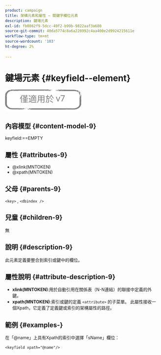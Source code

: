 ```yaml
---
product: campaign
title: 架構元素和屬性 — 關鍵字欄位元素
description: 鍵場元素
exl-id: fb0862f9-5dcc-49f2-b99b-9822aaf3a680
source-git-commit: 40da5774c8a6a228992c4aa400e2d9924215611e
workflow-type: tm+mt
source-wordcount: '103'
ht-degree: 2%

---
```


# 鍵場元素 {#keyfield--element}

![](../../../assets/v7-only.svg)

## 內容模型 {#content-model-9}

keyfield:==EMPTY

## 屬性 {#attributes-9}

* @xlink(MNTOKEN)
* @xpath(MNTOKEN)

## 父母 {#parents-9}

`<key>`  ,  `<dbindex />`

## 兒童 {#children-9}

無

## 說明 {#description-9}

此元素定義要整合到索引或鍵中的欄位。

## 屬性說明 {#attribute-description-9}

* **xlink(MNTOKEN)**:用於自動引用在關係表（N-N連結）的聯接中定義的外鍵。
* **xpath(MNTOKEN)**:索引或鍵的定義 `<attribute>`  的子菜單。 此屬性接收一個Xpath，它定義了定義鍵或索引的架構屬性的路徑。

## 範例 {#examples-}

在「@name」上具有Xpath的索引中選擇「sName」欄位：

```
<keyfield xpath="@name"/>
```
